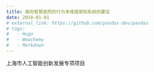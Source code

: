 ```yaml
---
title: 面向智慧医院的行为多维度感知系统的建设
date: 2018-01-01
# external_link: https://github.com/pandas-dev/pandas
# tags:
#   - Hugo
#   - Wowchemy
#   - Markdown
---
```


<!-- Flexible and powerful data analysis / manipulation library for Python, providing labeled data structures. -->
上海市人工智能创新发展专项项目
<!--more-->
